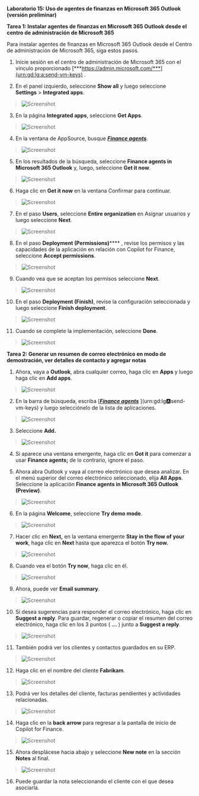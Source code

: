 **Laboratorio 15: Uso de agentes de finanzas en Microsoft 365 Outlook
(versión preliminar)**

**Tarea 1: Instalar agentes de finanzas en Microsoft 365 Outlook desde
el centro de administración de Microsoft 365**

Para instalar agentes de finanzas en Microsoft 365 Outlook desde el
Centro de administración de Microsoft 365, siga estos pasos.

1.  Inicie sesión en el centro de administración de Microsoft 365 con el
    vínculo proporcionado
    [***https://admin.microsoft.com/***](urn:gd:lg:a:send-vm-keys) .

2.  En el panel izquierdo, seleccione **Show all** y luego seleccione
    **Settings** \> **Integrated apps**.

> ![Screenshot](./media/image1.png)

3.  En la página **Integrated apps**, seleccione **Get Apps**.

> ![Screenshot](./media/image2.png)

4.  En la ventana de AppSource, busque [***Finance
    agents***](urn:gd:lg:a:send-vm-keys).

> ![Screenshot](./media/image3.png)

5.  En los resultados de la búsqueda, seleccione **Finance agents in
    Microsoft 365 Outlook** y, luego, seleccione **Get it now**.

> ![Screenshot](./media/image4.png)

6.  Haga clic en **Get it now** en la ventana Confirmar para continuar.

> ![Screenshot](./media/image5.png)

7.  En el paso **Users**, seleccione **Entire organization** en Asignar
    usuarios y luego seleccione **Next**.

> ![Screenshot](./media/image6.png)

8.  En el paso **Deployment (Permissions)**\*\*\*\* , revise los
    permisos y las capacidades de la aplicación en relación con Copilot
    for Finance, seleccione **Accept permissions**.

> ![Screenshot](./media/image7.png)

9.  Cuando vea que se aceptan los permisos seleccione **Next**.

> ![Screenshot](./media/image8.png)

10. En el paso **Deployment (Finish)**, revise la configuración
    seleccionada y luego seleccione **Finish deployment**.

> ![Screenshot](./media/image9.png)

11. Cuando se complete la implementación, seleccione **Done**.

> ![Screenshot](./media/image10.png)

**Tarea 2: Generar un resumen de correo electrónico en modo de
demostración, ver detalles de contacto y agregar notas**

1.  Ahora, vaya a **Outlook**, abra cualquier correo, haga clic en
    **Apps** y luego haga clic en **Add apps**.

> ![Screenshot](./media/image11.png)

2.  En la barra de búsqueda, escriba [[***Finance
    agents***](urn:gd:lg:a:send-vm-keys) ](urn:gd:lg:a:send-vm-keys) y
    luego selecciónelo de la lista de aplicaciones.

> ![Screenshot](./media/image12.png)

3.  Seleccione **Add.**

> ![Screenshot](./media/image13.png)

4.  Si aparece una ventana emergente, haga clic en **Got it** para
    comenzar a usar **Finance agents;** de lo contrario, ignore el paso.

5.  Ahora abra Outlook y vaya al correo electrónico que desea analizar.
    En el menú superior del correo electrónico seleccionado, elija **All
    Apps**. Seleccione la aplicación **Finance agents in Microsoft 365
    Outlook (Preview)**.

> ![Screenshot](./media/image14.png)

6.  En la página **Welcome**, seleccione **Try demo mode**.

> ![Screenshot](./media/image15.png)

7.  Hacer clic en **Next,** en la ventana emergente **Stay in the flow
    of your work**, haga clic en **Next** hasta que aparezca el botón
    **Try now.**

> ![Screenshot](./media/image16.png)

8.  Cuando vea el botón **Try now**, haga clic en él.

> ![Screenshot](./media/image17.png)

9.  Ahora, puede ver **Email summary**.

> ![Screenshot](./media/image18.png)

10. Si desea sugerencias para responder el correo electrónico, haga clic
    en **Suggest a reply**. Para guardar, regenerar o copiar el resumen
    del correo electrónico, haga clic en los 3 puntos ( **...** ) junto
    a **Suggest a reply**.

> ![Screenshot](./media/image19.png)

11. También podrá ver los clientes y contactos guardados en su ERP.

> ![Screenshot](./media/image20.png)

12. Haga clic en el nombre del cliente **Fabrikam**.

> ![Screenshot](./media/image21.png)

13. Podrá ver los detalles del cliente, facturas pendientes y
    actividades relacionadas.

> ![Screenshot](./media/image22.png)

14. Haga clic en la **back arrow** para regresar a la pantalla de inicio
    de Copilot for Finance.

> ![Screenshot](./media/image23.png)

15. Ahora desplácese hacia abajo y seleccione **New note** en la sección
    **Notes** al final.

> ![Screenshot](./media/image24.png)

16. Puede guardar la nota seleccionando el cliente con el que desea
    asociarla.

